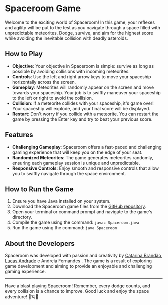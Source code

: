# Spaceroom Game

Welcome to the exciting world of Spaceroom! In this game, your reflexes and agility will be put to the test as you navigate through a space filled with unpredictable meteorites. Dodge, survive, and aim for the highest score while avoiding the inevitable collision with deadly asteroids.

## How to Play

- **Objective**: Your objective in Spaceroom is simple: survive as long as possible by avoiding collisions with incoming meteorites.
- **Controls**: Use the left and right arrow keys to move your spaceship horizontally across the screen.
- **Gameplay**: Meteorites will randomly appear on the screen and move towards your spaceship. Your job is to swiftly maneuver your spaceship to the left or right to avoid the collision.
- **Collision**: If a meteorite collides with your spaceship, it's game over! Your spaceship will explode, and your final score will be displayed.
- **Restart**: Don't worry if you collide with a meteorite. You can restart the game by pressing the Enter key and try to beat your previous score.

## Features

- **Challenging Gameplay**: Spaceroom offers a fast-paced and challenging gaming experience that will keep you on the edge of your seat.
- **Randomized Meteorites**: The game generates meteorites randomly, ensuring each gameplay session is unique and unpredictable.
- **Responsive Controls**: Enjoy smooth and responsive controls that allow you to swiftly navigate through the space environment.

## How to Run the Game

1. Ensure you have Java installed on your system.
2. Download the Spaceroom game files from the [GitHub repository](https://github.com/CatarinaBrandao/CBrandao/Game_spaceroom).
3. Open your terminal or command prompt and navigate to the game's directory.
4. Compile the game using the command: `javac Spaceroom.java`
5. Run the game using the command: `java Spaceroom`

## About the Developers

Spaceroom was developed with passion and creativity by [Catarina Brandão](https://github.com/CatarinaBrandao), [Lucas Andrade](https://gitlab.com/LucasRissi) e Andreia Fernandes . The game is a result of exploring game development and aiming to provide an enjoyable and challenging gaming experience.

---

Have a blast playing Spaceroom! Remember, every dodge counts, and every collision is a chance to improve. Good luck and enjoy the space adventure! 🚀🪐🌠